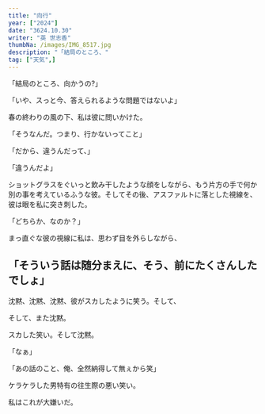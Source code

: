```yaml
---
title: "向行"
year: ["2024"]
date: "3624.10.30"
writer: "英 世志香"
thumbNa: /images/IMG_8517.jpg
description: "「結局のところ、"
tag: ["天気",]
---
```




 「結局のところ、向かうの?」

 「いや、スっと今、答えられるような問題ではないよ」

 春の終わりの風の下、私は彼に問いかけた。

 「そうなんだ。つまり、行かないってこと」

 「だから、違うんだって、」

 「違うんだよ」

 ショットグラスをぐいっと飲み干したような顔をしながら、もう片方の手で何か別の事を考えているふうな彼。そしてその後、アスファルトに落とした視線を、彼は眼を私に突き刺した。

 「どちらか、なのか？」

 まっ直ぐな彼の視線に私は、思わず目を外らしながら、

 「そういう話は随分まえに、そう、前にたくさんしたでしょ」
--- 
 沈黙、沈黙、沈黙、彼がスカしたように笑う。そして、
 
 そして、また沈黙。

 スカした笑い。そして沈黙。

 「なぁ」

 「あの話のこと、俺、全然納得して無ぇから笑」

 ケラケラした男特有の往生際の悪い笑い。
 
 私はこれが大嫌いだ。




